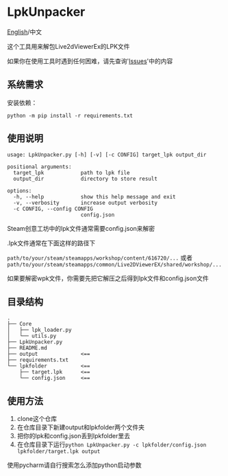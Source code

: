 # LpkUnpacker
[English](https://github.com/ihopenot/LpkUnpacker/blob/master/README.md)/中文

这个工具用来解包Live2dViewerEx的LPK文件

如果你在使用工具时遇到任何困难，请先查询'[Issues](https://github.com/ihopenot/LpkUnpacker/issues)'中的内容

## 系统需求
安装依赖：

`python -m pip install -r requirements.txt`

## 使用说明
```
usage: LpkUnpacker.py [-h] [-v] [-c CONFIG] target_lpk output_dir

positional arguments:
  target_lpk            path to lpk file
  output_dir            directory to store result

options:
  -h, --help            show this help message and exit
  -v, --verbosity       increase output verbosity
  -c CONFIG, --config CONFIG
                        config.json
```

Steam创意工坊中的lpk文件通常需要config.json来解密

.lpk文件通常在下面这样的路径下

`path/to/your/steam/steamapps/workshop/content/616720/...` 或者 `path/to/your/steam/steamapps/common/Live2DViewerEX/shared/workshop/...`

如果要解密wpk文件，你需要先把它解压之后得到lpk文件和config.json文件

## 目录结构

```
.
├── Core
│   ├── lpk_loader.py
│   └── utils.py
├── LpkUnpacker.py
├── README.md
├── output              <==
├── requirements.txt
└── lpkfolder           <==
    ├── target.lpk      <==
    └── config.json     <==
```

## 使用方法

1. clone这个仓库
2. 在仓库目录下新建output和lpkfolder两个文件夹
3. 把你的lpk和config.json丢到lpkfolder里去
4. 在仓库目录下运行```python LpkUnpacker.py -c lpkfolder/config.json lpkfolder/target.lpk output```

使用pycharm请自行搜索怎么添加python启动参数